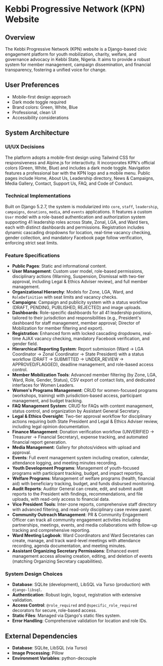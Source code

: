 # Kebbi Progressive Network (KPN) Website

## Overview
The Kebbi Progressive Network (KPN) website is a Django-based civic engagement platform for youth mobilization, charity, welfare, and governance advocacy in Kebbi State, Nigeria. It aims to provide a robust system for member management, campaign dissemination, and financial transparency, fostering a unified voice for change.

## User Preferences
- Mobile-first design approach
- Dark mode toggle required
- Brand colors: Green, White, Blue
- Professional, clean UI
- Accessibility considerations

## System Architecture

### UI/UX Decisions
The platform adopts a mobile-first design using Tailwind CSS for responsiveness and Alpine.js for interactivity. It incorporates KPN's official colors (Green, White, Blue) and includes a dark mode toggle. Navigation features a professional bar with the KPN logo and a mobile menu. Public pages include Home, About Us, Leadership directory, News & Campaigns, Media Gallery, Contact, Support Us, FAQ, and Code of Conduct.

### Technical Implementations
Built on Django 5.2.7, the system is modularized into `core`, `staff`, `leadership`, `campaigns`, `donations`, `media`, and `events` applications. It features a custom `User` model with a role-based authentication and authorization system supporting 41 leadership roles across State, Zonal, LGA, and Ward tiers, each with distinct dashboards and permissions. Registration includes dynamic cascading dropdowns for location, real-time vacancy checking, gender collection, and mandatory Facebook page follow verification, enforcing strict seat limits.

### Feature Specifications
- **Public Pages**: Static and informational content.
- **User Management**: Custom user model, role-based permissions, disciplinary actions (Warning, Suspension, Dismissal with two-tier approval, including Legal & Ethics Adviser review), and full member management.
- **Organizational Hierarchy**: Models for Zone, LGA, Ward, and `RoleDefinition` with seat limits and vacancy checks.
- **Campaigns**: Campaign and publicity system with a status workflow (DRAFT, PENDING, PUBLISHED, REJECTED) and image uploads.
- **Dashboards**: Role-specific dashboards for all 41 leadership positions, tailored to their jurisdiction and responsibilities (e.g., President's dashboard for staff management, member approval; Director of Mobilization for member filtering and export).
- **Registration**: Enhanced form with locked cascading dropdowns, real-time AJAX vacancy checking, mandatory Facebook verification, and gender field.
- **Hierarchical Reporting System**: Report submission (Ward → LGA Coordinator → Zonal Coordinator → State President) with a status workflow (DRAFT → SUBMITTED → UNDER_REVIEW → APPROVED/FLAGGED), deadline management, and role-based access control.
- **Member Mobilization Tools**: Advanced member filtering (by Zone, LGA, Ward, Role, Gender, Status), CSV export of contact lists, and dedicated interfaces for Women Leaders.
- **Women's Programs Management**: CRUD for women-focused programs (workshops, training) with jurisdiction-based access, participant management, and budget tracking.
- **FAQ Management System**: CRUD for FAQs with content management, status control, and organization by Assistant General Secretary.
- **Legal & Ethics Oversight**: Two-tier approval workflow for disciplinary actions requiring both State President and Legal & Ethics Adviser review, including legal opinion documentation.
- **Finance Management**: Donation verification workflow (UNVERIFIED → Treasurer → Financial Secretary), expense tracking, and automated financial report generation.
- **Media Management**: Gallery for photos/videos with upload and approval.
- **Events**: Full event management system including creation, calendar, attendance logging, and meeting minutes recording.
- **Youth Development Programs**: Management of youth-focused programs with participant tracking, budget, and impact reporting.
- **Welfare Programs**: Management of welfare programs (health, financial aid) with beneficiary tracking, budget, and funds disbursed monitoring.
- **Audit Reports**: Auditor General can create, edit, and submit audit reports to the President with findings, recommendations, and file uploads, with read-only access to financial data.
- **Vice President Tools**: Inter-zone reports, comprehensive staff directory with advanced filtering, and read-only disciplinary case review panel.
- **Community Outreach Management**: PR & Community Engagement Officer can track all community engagement activities including partnerships, meetings, events, and media collaborations with follow-up tracking and comprehensive reporting.
- **Ward Meeting Logbook**: Ward Coordinators and Ward Secretaries can create, manage, and track ward-level meetings with attendance recording, agenda documentation, and meeting minutes.
- **Assistant Organizing Secretary Permissions**: Enhanced event management access allowing creation, editing, and deletion of events (matching Organizing Secretary capabilities).

### System Design Choices
- **Database**: SQLite (development), LibSQL via Turso (production) with `django-libsql`.
- **Authentication**: Robust login, logout, registration with extensive validation.
- **Access Control**: `@role_required` and `@specific_role_required` decorators for secure, role-based access.
- **Static Files**: Managed via Django's static files system.
- **Error Handling**: Comprehensive validation for location and role IDs.

## External Dependencies
- **Database**: SQLite, LibSQL (via Turso)
- **Image Processing**: Pillow
- **Environment Variables**: python-decouple